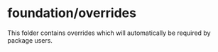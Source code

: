 # foundation/overrides

This folder contains overrides which will automatically be required by package users.
